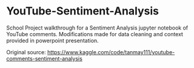 # YouTube-Sentiment-Analysis
School Project walkthrough for a Sentiment Analysis jupyter notebook of YouTube comments. Modifications made for data cleaning and context provided in powerpoint presentation.

Original source: https://www.kaggle.com/code/tanmay111/youtube-comments-sentiment-analysis
